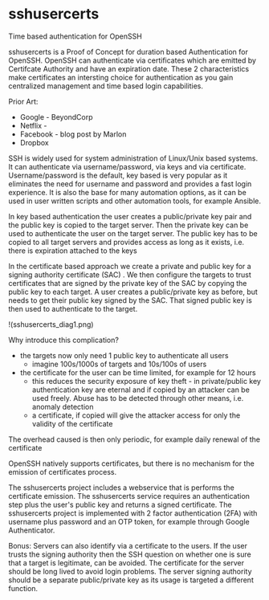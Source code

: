 # sshusercerts
Time based authentication for OpenSSH

sshusercerts is a Proof of Concept for duration based Authentication for OpenSSH. OpenSSH can 
authenticate via certificates which are emitted by Certifcate Authority and have an expiration date.
These 2 characteristics make certificates an intersting choice for authentication as you gain 
centralized management and time based login capabilities. 

Prior Art:
- Google - BeyondCorp
- Netflix -
- Facebook - blog post by Marlon
- Dropbox 

SSH is widely used for system administration of Linux/Unix based systems.
It can authenticate via username/password, via keys and via certificate.
Username/password is the default, key based is very popular as it eliminates the need for username and password
and provides a fast login experience. It is also the base for many automation options, as it can be used in user written scripts
and other automation tools, for example Ansible.

In key based authentication the user creates a public/private key pair and the public key is copied to the target server. 
Then the private key can be used to authenticate the user on the target server. The public key has to be copied to all 
target servers and provides access as long as it exists, i.e. there is expiration attached to the keys

In the certificate based approach we create a private and public key for a signing authority certificate (SAC) . We then configure the targets
to trust certificates that are signed by the private key of the SAC by copying the public key to each target.
A user creates a public/private key as before, but needs to get their public key signed by the SAC. That signed public key is then used to authenticate to the target.

!(sshusercerts_diag1.png)

Why introduce this complication?
- the targets now only need 1 public key to authenticate all users
  - imagine 100s/1000s of targets and 10s/100s of users 
- the certificate for the user can be time limited, for example for 12 hours
  - this reduces the security exposure of key theft - in private/public key authentication key are eternal and if copied
    by an attacker can be used freely. Abuse has to be detected through other means, i.e. anomaly detection
  - a certificate, if copied will give the attacker access for only the validity of the certificate

The overhead caused is then only periodic, for example daily renewal of the certificate  

OpenSSH natively supports certificates, but there is no mechanism for the emission of certificates process.

The sshusercerts project includes a webservice that is performs the certificate emission. The sshusercerts service requires an 
authentication step plus the user's public key and returns a signed certificate. The sshusercerts project is implemented with 2 factor authentication (2FA)
with username plus password and an OTP token, for example through Google Authenticator.

Bonus:
Servers can also identify via a certificate to the users. If the user trusts the signing authority then the SSH question
on whether one is sure that a target is legitimate, can be avoided. The certificate for the server should be long lived to avoid
login problems. The server signing authority should be a separate public/private key as its usage is targeted a different
function.

